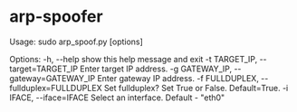 # arp-spoofer

Usage: sudo arp_spoof.py [options]

Options:
  -h, --help            show this help message and exit
  -t TARGET_IP, --target=TARGET_IP
                        Enter target IP address.
  -g GATEWAY_IP, --gateway=GATEWAY_IP
                        Enter gateway IP address.
  -f FULLDUPLEX, --fullduplex=FULLDUPLEX
                        Set fullduplex? Set True or False. Default=True.
  -i IFACE, --iface=IFACE
                        Select an interface. Default - "eth0"
